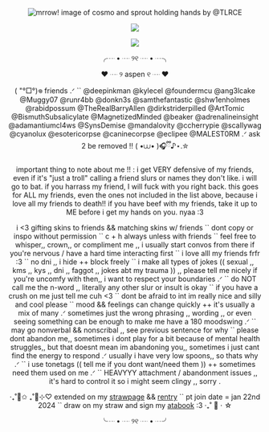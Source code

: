<p align="center"><a target="_blank"><img src="https://files.catbox.moe/gwknwv.png" alt="mrrow! image of cosmo and sprout holding hands by @TLRCE" title="yaoiiii drools .ᐟ credit to @TLCRE .ᐟ"><p align="center">

<p align="center">
  <img src="https://komarev.com/ghpvc/?username=greenbeanX3-username&color=ff96d4&style=plastic&label=(+˶°ㅁ°)!!+people+being+100%+valid!!+──★+˙🍓+!!+++++++++++++++++&abreviated=true">
</p>
<p align="center">
<img src="https://spotify-github-profile.kittinanx.com/api/view?uid=31pnngp3kmup24inzw2c3le7ot5q&cover_image=true&theme=natemoo-re&show_offline=false&background_color=121212&interchange=true&bar_color=f070db&bar_color_cover=false)](https://github.com/kittinan/spotify-github-profile)">
</p>

<p align="center">╭┈ • ┈ ୨୧ ┈ • ┈╮<p align="center">
  <p align="center">♥︎ ┈ ୨ aspen ୧ ┈ ♥︎<p align="center">
  
<p align="center"> (  "°□°)𖦹 friends .ᐟ `` @deepinkman @kylecel @foundermcu @ang3lcake @Muggy07 @runr4bb @donkn3s @samthefantastic @shw1enholmes @rabidpossum @TheRealBarryAllen @dirkstriderpilled @ArtTomic @BismuthSubsalicylate @MagnetizedMinded @beaker @adrenalineinsight @adamantiumcl4ws @SynsDemise @mandalovity @ccherrypie @scaIlywag @cyanolux @esotericorpse @caninecorpse @eclipee @MALEST0RM .ᐟ ask 2 be removed !! ( •⩊• )🎧ྀི♪⋆.✮ <p align="center">

<p align="center">important thing to note about me !! : i get VERY defensive of my friends, even if it's "just a troll" calling a friend slurs or names they don't like.  i will go to bat. if you harrass my friend, I will fuck with you right back. this goes for ALL my friends, even the ones not included in the list above, because i love all my friends to death!! if you have beef with my friends, take it up to ME before i get my hands on you. nyaa :3<p align="center">

<p align="center"> i <3 gifting skins to friends && matching skins w/ friends `` dont copy or inspo without permission `` c + h always unless with friends `` feel free to whisper,, crown,, or compliment me ,, i usually start convos from there if you're nervous / have a hard time interacting first `` i love alll my friends frfr :3 `` no dni ,, i hide ++ block freely `` i make all types of jokes (( sexual ,, kms ,, kys ,, dni ,, faggot ,, jokes abt my trauma )) ,, please tell me nicely if you're uncomfy with then,, i want to respect your boundaries .ᐟ `` do NOT call me the n-word ,, literally any other slur or insult is okay `` if you have a crush on me just tell me cuh <3 `` dont be afraid to int im really nice and silly and cool please `` mood && feelings can change quickly ++ it's usually a mix of many .ᐟ sometimes just the wrong phrasing ,, wording ,, or even seeing something can be enough to make me have a 180 moodswing .ᐟ `` may go nonverbal && nonscribal ,, see previous sentence for why `` please dont abandon me,, sometimes i dont play for a bit because of mental health struggles,, but that doesnt mean im abandoning you,, sometimes i just cant find the energy to respond .ᐟ usually i have very low spoons,, so thats why .ᐟ `` i use tonetags (( tell me if you dont want/need them )) ++ sometimes need them used on me .ᐟ `` HEAVYYY attachment / abandonment issues ,, it's hard to control it so i might seem clingy ,, sorry .<p align="center">

<p align="center"> ‧₊˚🌈✩ ₊˚🫧⊹♡ extended on my <a href="https://greenbean.straw.page">strawpage</a> && <a href="https://rentry.co/greenbean">rentry</a> `` pt join date = jan 22nd 2024 `` draw on my straw and sign my <a href="https://greenbean.atabook.org">atabook</a> :3 ‧₊˚ 🍮 ⋅ ☆ <p align="center">
<p align="center">╰┈ • ┈ ୨୧ ┈ • ┈╯ <p align="center">
